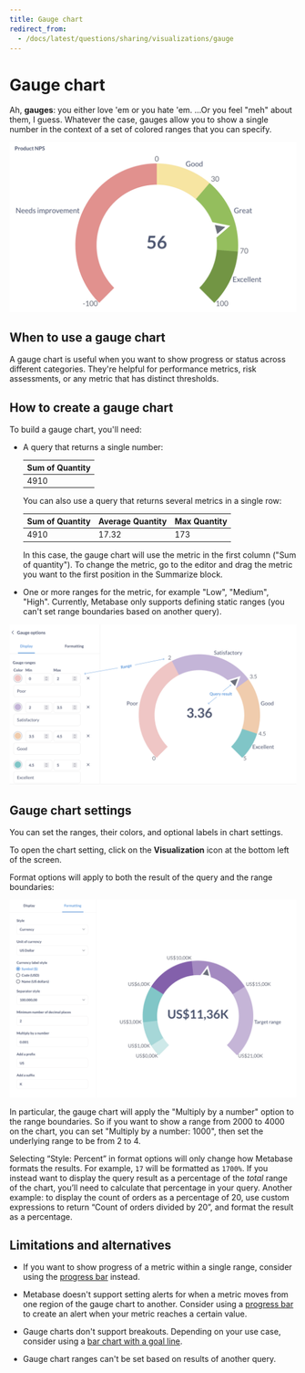 ```yaml
---
title: Gauge chart
redirect_from:
  - /docs/latest/questions/sharing/visualizations/gauge
---
```


# Gauge chart

Ah, **gauges**: you either love 'em or you hate 'em. …Or you feel "meh" about them, I guess. Whatever the case, gauges allow you to show a single number in the context of a set of colored ranges that you can specify.

![Gauge](../images/gauge.png)

## When to use a gauge chart

A gauge chart is useful when you want to show progress or status across different categories.
They're helpful for performance metrics, risk assessments, or any metric that has distinct thresholds.

## How to create a gauge chart

To build a gauge chart, you'll need:

- A query that returns a single number:

  | Sum of Quantity |
  | --------------- |
  | 4910            |

  You can also use a query that returns several metrics in a single row:

  | Sum of Quantity | Average Quantity | Max Quantity |
  | --------------- | ---------------- | ------------ |
  | 4910            | 17.32            | 173          |

  In this case, the gauge chart will use the metric in the first column ("Sum of quantity"). To change the metric, go to the editor and drag the metric you want to the first position in the Summarize block.

- One or more ranges for the metric, for example "Low", "Medium", "High". Currently, Metabase only supports defining static ranges (you can't set range boundaries based on another query).

![Gauge chart](../images/gauge-labeled.png)

## Gauge chart settings

You can set the ranges, their colors, and optional labels in chart settings.

To open the chart setting, click on the **Visualization** icon at the bottom left of the screen.

Format options will apply to both the result of the query and the range boundaries:

![Gauge format options](../images/gauge-format.png)

In particular, the gauge chart will apply the "Multiply by a number" option to the range boundaries. So if you want to show a range from 2000 to 4000 on the chart, you can set "Multiply by a number: 1000", then set the underlying range to be from 2 to 4.

Selecting “Style: Percent” in format options will only change how Metabase formats the results. For example, `17` will be formatted as `1700%`. If you instead want to display the query result as a percentage of the _total_ range of the chart, you’ll need to calculate that percentage in your query. Another example: to display the count of orders as a percentage of 20, use custom expressions to return “Count of orders divided by 20”, and format the result as a percentage.

## Limitations and alternatives

- If you want to show progress of a metric within a single range, consider using the [progress bar](./progress-bar.md) instead.

- Metabase doesn't support setting alerts for when a metric moves from one region of the gauge chart to another. Consider using a [progress bar](./progress-bar.md) to create an alert when your metric reaches a certain value.

- Gauge charts don't support breakouts. Depending on your use case, consider using a [bar chart with a goal line](./line-bar-and-area-charts.md#goal-lines).

- Gauge chart ranges can't be set based on results of another query.
